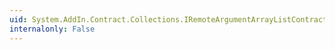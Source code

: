 ```yaml
---
uid: System.AddIn.Contract.Collections.IRemoteArgumentArrayListContract.Clear
internalonly: False
---
```

